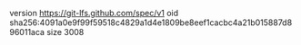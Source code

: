 version https://git-lfs.github.com/spec/v1
oid sha256:4091a0e9f99f59518c4829a1d4e1809be8eef1cacbc4a21b015887d896011aca
size 3008
